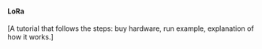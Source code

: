 #### LoRa

[A tutorial that follows the steps: buy hardware, run example, explanation of how it works.]
